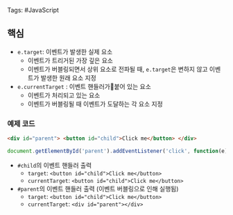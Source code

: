 Tags: #JavaScript 
## 핵심
- `e.target`: 이벤트가 발생한 실제 요소
	- 이벤트가 트리거된 가장 깊은 요소
	- 이벤트가 버블링되면서 상위 요소로 전파될 때, `e.target`은 변하지 않고 이벤트가 발생한 원래 요소 지정
- `e.currentTarget` : 이벤트 핸들러가붙어 있는 요소
	- 이벤트가 처리되고 있는 요소
	- 이벤트가 버블링될 때 이벤트가 도달하는 각 요소 지정

### 예제 코드

```html
<div id="parent"> <button id="child">Click me</button> </div>
```

```javascript
document.getElementById('parent').addEventListener('click', function(e) { console.log('target:', e.target); console.log('currentTarget:', e.currentTarget); }); document.getElementById('child').addEventListener('click', function(e) { console.log('target:', e.target); console.log('currentTarget:', e.currentTarget); });
```

- `#child`의 이벤트 핸들러 출력
	- `target`: `<button id="child">Click me</button>`
	- `currentTarget`: `<button id="child">Click me</button>`
- `#parent`의 이벤트 핸들러 출력 (이벤트 버블링으로 인해 실행됨)
    - `target`: `<button id="child">Click me</button>`
    - `currentTarget`: `<div id="parent"></div>`


